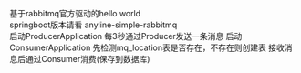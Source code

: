 
基于rabbitmq官方驱动的hello world  
springboot版本请看 anyline-simple-rabbitmq  
启动ProducerApplication
    每3秒通过Producer发送一条消息
启动ConsumerApplication
    先检测mq_location表是否存在，不存在则创建表
    接收消息后通过Consumer消费(保存到数据库)
